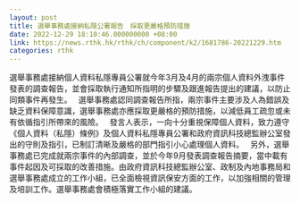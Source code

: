```yaml
---
layout: post
title: 選舉事務處接納私隱公署報告　採取更嚴格預防措施
date: 2022-12-29 18:10:46.000000000 +08:00
link: https://news.rthk.hk/rthk/ch/component/k2/1681786-20221229.htm
categories: rthk
---
```


選舉事務處接納個人資料私隱專員公署就今年3月及4月的兩宗個人資料外洩事件發表的調查報告，並會採取執行通知所指明的步驟及跟進報告提出的建議，以防止同類事件再發生。
 
選舉事務處認同調查報告所指，兩宗事件主要涉及人為錯誤及缺乏資料保障意識，選舉事務處亦應採取更嚴格的預防措施，以減低員工疏忽或未有依循指引所帶來的風險。
 
發言人表示，一向十分重視保障個人資料，致力遵守《個人資料（私隱）條例》及個人資料私隱專員公署和政府資訊科技總監辦公室發出的守則及指引，已制訂清晰及嚴格的部門指引小心處理個人資料。
 
另外，選舉事務處已完成就兩宗事件的內部調查，並於今年9月發表調查報告摘要，當中載有事件起因及可採取的改善措施。由政府資訊科技總監辦公室、政制及內地事務局和選舉事務處成立的工作小組，已全面檢視資訊保安方面的工作，以加強相關的管理及培訓工作。選舉事務處會積極落實工作小組的建議。
